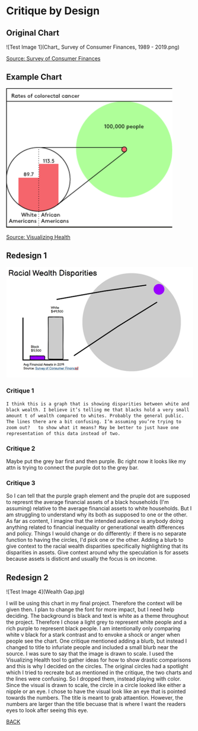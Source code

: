 # Critique by Design

## Original Chart

![Test Image 1](Chart_ Survey of Consumer Finances, 1989 - 2019.png)

[Source: Survey of Consumer Finances](https://www.federalreserve.gov/econres/scf/dataviz/scf/chart/#range:1989,2019;series:Financial_Assets;demographic:racecl4;population:1,2;units:median)



## Example Chart

![Test Image 2](Example.png)

[Source: Visualizing Health](http://www.vizhealth.org/gallery/assets/44/)



## Redesign 1
![Test Image 3](Redesign1.jfif)



### Critique 1
    I think this is a graph that is showing disparities between white and black wealth. I believe it’s telling me that blacks hold a very small amount t of wealth compared to whites. Probably the general public. The lines there are a bit confusing. I’m assuming you’re trying to zoom out?   to show what it means? May be better to just have one representation of this data instead of two.
### Critique 2
  Maybe put the grey bar first and then purple. Bc right now it looks like my attn is trying to connect the purple dot to the grey bar.
 ### Critique 3
 So I can tell that the purple graph element and the pruple dot are supposed to represnt the average financial assets of a black households (I'm assuming) relative to the average financial assets to white households. But I am struggling to understand why its both as supposed to one or the other. As far as content, I imagine that the intended audience is anybody doing anything related to financial inequality or generational wealth differences and policy. Things I would change or do differently: if there is no separate function to having the circles, I'd pick one or the other. Adding a blurb to give context to the racial wealth disparities specifically highlighting that its disparities in assets. Give context around why the speculation is for assets because assets is disticnt and usually the focus is on income. 
 
 ## Redesign 2
 
 ![Test Image 4](Wealth Gap.jpg)
 
 
 I will be using this chart in my final project. Therefore the context will be given then. I plan to change the font for more impact, but I need help deciding. The background is black and text is white as a theme throughout the project. Therefore I chose a light grey to represent white people and a rich purple to represent black people. I am intentionally only comparing white v black for a stark contrast and to envoke a shock or anger when people see the chart. One critique mentioned adding a blurb, but instead I changed to title to infuriate people and included a small blurb near the source. I was sure to say that the image is drawn to scale. I used the Visualizing Health tool to gather ideas for how to show drastic comparisons and this is why I decided on the circles. The original circles had a spotlight which I tried to recreate but as mentioned in the critique, the two charts and the lines were confusing. So I dropped them, instead playing with color. Since the visual is drawn to scale, the circle in a circle looked like either a nipple or an eye. I chose to have the visual look like an eye that is pointed towards the numbers. The title is meant to grab attaention. However, the numbers are larger than the title becuase that is where I want the readers eyes to look after seeing this eye. 
    


[BACK](/README.md)
